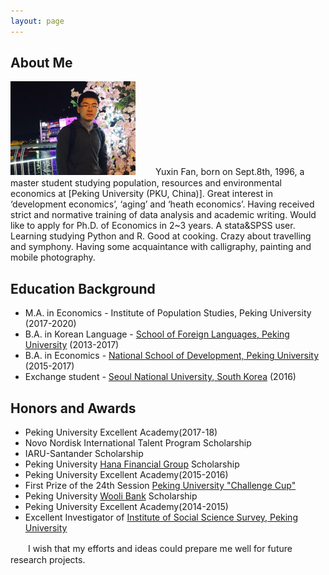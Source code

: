 ```yaml
---
layout: page
---
```


## About Me

<img src="/images/fyxhg.png" class="floatpic" width="200" height="150">
　　Yuxin Fan, born on Sept.8th, 1996, a master student studying population, resources and environmental economics at [Peking University (PKU, China)]. Great interest in ‘development economics’, ‘aging’ and ‘heath economics’. Having received strict and normative training of data analysis and academic writing. Would like to apply for Ph.D. of Economics in 2~3 years. A stata&SPSS user. Learning studying Python and R.  Good at cooking. Crazy about travelling and symphony. Having some acquaintance with calligraphy, painting and mobile photography. 

## Education Background
* M.A. in Economics - Institute of Population Studies, Peking University (2017-2020)
* B.A. in Korean Language - [School of Foreign Languages, Peking University] (2013-2017)     
* B.A. in Economics - [National School of Development, Peking University] (2015-2017)      
* Exchange student - [Seoul National University, South Korea] (2016)     

## Honors and Awards
* Peking University Excellent Academy(2017-18)
* Novo Nordisk International Talent Program Scholarship
* IARU-Santander Scholarship
* Peking University [Hana Financial Group] Scholarship
* Peking University Excellent Academy(2015-2016)
* First Prize of the 24th Session [Peking University "Challenge Cup"]
* Peking University [Wooli Bank] Scholarship 
* Peking University Excellent Academy(2014-2015)
* Excellent Investigator of [Institute of Social Science Survey, Peking University]
  


　　I wish that my efforts and ideas could prepare me well for future research projects. 




[School of Foreign Languages, Peking University]:http://sfl.pku.edu.cn/
[National School of Development, Peking University]:http://www.nsd.pku.edu.cn/
[Seoul National University, South Korea]:http://www.snu.ac.kr/
[Peking University (PKU, China)]:http://www.pku.edu.cn/
[PKU, China]:http://www.pku.edu.cn/
[Institute of Social Science Survey, Peking University]:http://www.isss.edu.cn/
[Peking University "Challenge Cup"]:http://www.tiaozhanbei.net/d1711/
[Hana Financial Group]:http://www.hanafn.com/
[Wooli Bank]:http://www.wooribank.com
